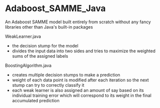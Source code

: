 # Adaboost_SAMME_Java
An Adaboost SAMME model built entirely from scratch without any fancy libraries other than Java's built-in packages


WeakLearner.java
- the decision stump for the model
- divides the input data into two sides and tries to maximize the weighted sums of the assigned labels

BoostingAlgorithm.java
- creates multiple decision stumps to make a prediction
- weight of each data point is modified after each iteration so the next stump can try to correctly classify it
- each weak learner is also assigned an amount of say based on its individual training error which will correspond to its weight in the final accumulated prediction
